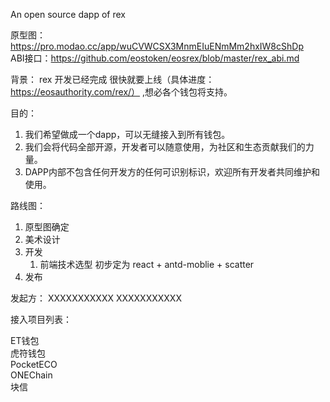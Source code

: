 An open source dapp of rex 

原型图：https://pro.modao.cc/app/wuCVWCSX3MnmEIuENmMm2hxIW8cShDp <br>
ABI接口：https://github.com/eostoken/eosrex/blob/master/rex_abi.md

背景：
  rex 开发已经完成 很快就要上线（具体进度：https://eosauthority.com/rex/） ,想必各个钱包将支持。
  
目的：
  1. 我们希望做成一个dapp，可以无缝接入到所有钱包。
  2. 我们会将代码全部开源，开发者可以随意使用，为社区和生态贡献我们的力量。
  3. DAPP内部不包含任何开发方的任何可识别标识，欢迎所有开发者共同维护和使用。
  

路线图：
  1. 原型图确定
  2. 美术设计
  3. 开发
     1. 前端技术选型 初步定为 react + antd-moblie + scatter 
  4. 发布

发起方：
  XXXXXXXXXXX
  XXXXXXXXXXX


接入项目列表：

ET钱包<br>
虎符钱包<br>
PocketECO<br>
ONEChain<br>
块信<br>

